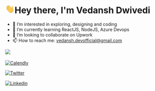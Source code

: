 <h1 align="left"><img src="https://raw.githubusercontent.com/ABSphreak/ABSphreak/master/gifs/Hi.gif" width="30px">Hey there, I'm Vedansh Dwivedi</h1>
<p align="left">
  
- 👀 I’m interested in exploring, designing and coding
- 🌱 I’m currently learning ReactJS, NodeJS, Azure Devops
- 💞️ I’m looking to collaborate on Upwork 
- 📫 How to reach me: vedansh.devofficial@gmail.com


![](https://komarev.com/ghpvc/?username=your-github-username&color=blue&style=plastic&label=PROFILE+VISITS)

<p>
  <a href="">
    <img align="center" src="https://img.shields.io/badge/Schedule_a_meet-here-blue" alt="Calendly" />
  </a>
</p>

<p>
  <a href="https://twitter.com/VedanshDwivedi_" target="_blank">
    <img align="center" src="https://img.shields.io/twitter/follow/VedanshDwivedi_?color=1DA1F2&label=The+Bird&logo=twitter&style=for-the-badge" alt="Twitter" />
  </a>
</p>

<p>
  <a href="https://www.linkedin.com/in/vedansh-dwivedi/" target="_blank">
    <img align="center" src="https://img.shields.io/badge/-CONNECT-blue?style=for-the-badge&logo=Linkedin&link=https://www.linkedin.com/in/vedansh-dwivedi/" alt="Linkedin" />
  </a>  
</p>




<!---
vedanshdwivedi/vedanshdwivedi is a ✨ special ✨ repository because its `README.md` (this file) appears on your GitHub profile.
You can click the Preview link to take a look at your changes.
--->
